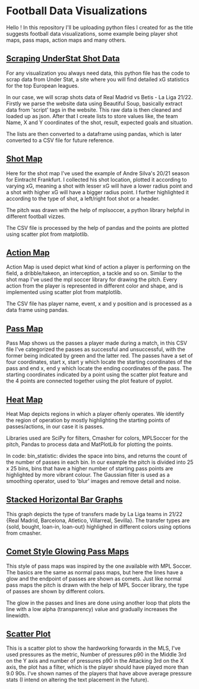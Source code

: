 # Football Data Visualizations
Hello ! In this repository I'll be uploading python files I created for as the title suggests football data visualizations, some example being player shot maps, pass maps, action maps and many others.

## [Scraping UnderStat Shot Data](https://github.com/yashrajOjha/football-data-viz/blob/main/Scraping%20Understat%20Data.ipynb)
For any visualization you always need data, this python file has the code to scrap data from Under Stat, a site where you will find detailed xG statistics for the top European leagues.

In our case, we will scrap shots data of Real Madrid vs Betis - La Liga 21/22. Firstly we parse the website data using Beautiful Soup, basically extract data from 'script' tags in the website. This raw data is then cleaned and loaded up as json. After that I create lists to store values like, the team Name, X and Y coordinates of the shot, result, expected goals and situation.

The lists are then converted to a dataframe using pandas, which is later converted to a CSV file for future reference.

## [Shot Map](https://github.com/yashrajOjha/football-data-viz/blob/main/Shot%20Map.ipynb)
Here for the shot map I've used the example of Andre Silva's 20/21 season for Eintracht Frankfurt. I collected his shot location, plotted it according to varying xG, meaning a shot with lesser xG will have a lower radius point and a shot with higher xG will have a bigger radius point. I further highlighted it according to the type of shot, a left/right foot shot or a header. 

The pitch was drawn with the help of mplsoccer, a python library helpful in different football vizzes.

The CSV file is processed by the help of pandas and the points are plotted using scatter plot from matplotlib.

## [Action Map](https://github.com/yashrajOjha/football-data-viz/blob/main/Action%20Map.ipynb)
Action Map is used depict what kind of action a player is performing on the field, a dribble/takeon, an interception, a tackle and so on. Similar to the shot map I've used the mpl soccer library for drawing the pitch. Every action from the player is represented in different color and shape, and is implemented using scatter plot from matplotlib.

The CSV file has player name, event, x and y position and is processed as a data frame using pandas.

## [Pass Map](https://github.com/yashrajOjha/football-data-viz/blob/main/Pass%20Map.ipynb)
Pass Map shows us the passes a player made during a match, in this CSV file I've categorized the passes as successful and unsuccessful, with the former being indicated by green and the latter red. The passes have a set of four coordinates, start x, start y which locate the starting coordinates of the pass and end x, end y which locate the ending coordinates of the pass. The starting coordinates indicated by a point using the scatter plot feature and the 4 points are connected together using the plot feature of pyplot.

## [Heat Map](https://github.com/yashrajOjha/football-data-viz/blob/main/Heat%20Map.ipynb)
Heat Map depicts regions in which a player oftenly operates. We identify the region of operation by mostly highlighting the starting points of passes/actions, in our case it is passes.

Libraries used are SciPy for filters, Cmasher for colors, MPLSoccer for the pitch, Pandas to process data and MatPlotLib for plotting the points. 

In code: bin_statistic: divides the space into bins, and returns the count of the number of passes in each bin. In our example the pitch is divided into 25 x 25 bins, bins that have a higher number of starting pass points are highlighted by more vibrant colour. 
The Gaussian filter is used as a smoothing operator, used to 'blur' images and remove detail and noise.

## [Stacked Horizontal Bar Graphs](https://github.com/yashrajOjha/football-data-viz/blob/main/H%20Bar%20Graph%20(21-22%20LaLiga%20Transfers).ipynb)
This graph depicts the type of transfers made by La Liga teams in 21/22 {Real Madrid, Barcelona, Atletico, Villarreal, Sevilla}. The transfer types are {sold, bought, loan-in, loan-out} highlighed in different colors using options from cmasher.

## [Comet Style Glowing Pass Maps](https://github.com/yashrajOjha/football-data-viz/blob/main/Comet%20Pass%20Maps.ipynb)
This style of pass maps was inspired by the one available with MPL Soccer. The basics are the same as normal pass maps, but here the lines have a glow and the endpoint of passes are shown as comets. Just like normal pass maps the pitch is drawn with the help of MPL Soccer library, the type of passes are shown by different colors.

The glow in the passes and lines are done using another loop that plots the line with a low alpha (transparency) value and gradually increases the linewidth.

## [Scatter Plot](https://github.com/yashrajOjha/football-data-viz/blob/main/Hardworking%20FWs%20in%20MLS.ipynb)

This is a scatter plot to show the hardworking forwards in the MLS, I've used pressures as the metric, Number of pressures p90 in the Middle 3rd on the Y axis and number of pressures p90 in the Attacking 3rd on the X axis, the plot has a filter, which is the player should have played more than 9.0 90s. I've shown names of the players that have above average pressure stats (I intend on altering the text placement in the future).
